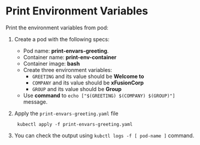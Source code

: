 # Print Environment Variables

Print the environment variables from pod:

1. Create a pod with the following specs:
    * Pod name: **print-envars-greeting**.
    * Container name: **print-env-container**
    * Container image: **bash**
    * Create three environment variables:
        * `GREETING` and its value should be **Welcome to**
        * `COMPANY` and its value should be **xFusionCorp**
        * `GROUP` and its value should be **Group**
    * Use **command** to `echo ["$(GREETING) $(COMPANY) $(GROUP)"]` message.

2. Apply the `print-envars-greeting.yaml` file

        kubectl apply -f print-envars-greeting.yaml

3. You can check the output using `kubctl logs -f [ pod-name ]` command.

